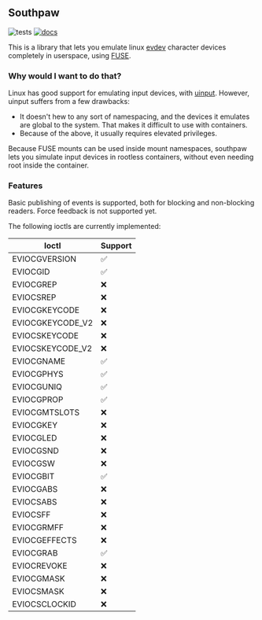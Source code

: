 ## Southpaw

![tests](https://github.com/colinmarc/southpaw/actions/workflows/tests.yaml/badge.svg) [![docs](https://img.shields.io/docsrs/southpaw)](https://docs.rs/southpaw/latest)

This is a library that lets you emulate linux [evdev](https://docs.kernel.org/input/input.html) character devices completely in userspace, using [FUSE](https://www.kernel.org/doc/html/latest/filesystems/fuse.html).

### Why would I want to do that?

Linux has good support for emulating input devices, with [uinput](https://www.kernel.org/doc/html/latest/input/uinput.html). However, uinput suffers from a few drawbacks:

 - It doesn't hew to any sort of namespacing, and the devices it emulates are global to the system. That makes it difficult to use with containers.
 - Because of the above, it usually requires elevated privileges.

Because FUSE mounts can be used inside mount namespaces, southpaw lets you simulate input devices in rootless containers, without even needing root inside the container.

### Features

Basic publishing of events is supported, both for blocking and non-blocking readers. Force feedback is not supported yet.

The following ioctls are currently implemented:

| Ioctl            | Support |
| ---------------- | ------- |
| EVIOCGVERSION    |   ✅    |
| EVIOCGID         |   ✅    |
| EVIOCGREP        |   ❌    |
| EVIOCSREP        |   ❌    |
| EVIOCGKEYCODE    |   ❌    |
| EVIOCGKEYCODE_V2 |   ❌    |
| EVIOCSKEYCODE    |   ❌    |
| EVIOCSKEYCODE_V2 |   ❌    |
| EVIOCGNAME       |   ✅    |
| EVIOCGPHYS       |   ✅    |
| EVIOCGUNIQ       |   ✅    |
| EVIOCGPROP       |   ✅    |
| EVIOCGMTSLOTS    |   ❌    |
| EVIOCGKEY        |   ❌    |
| EVIOCGLED        |   ❌    |
| EVIOCGSND        |   ❌    |
| EVIOCGSW         |   ❌    |
| EVIOCGBIT        |   ✅    |
| EVIOCGABS        |   ❌    |
| EVIOCSABS        |   ❌    |
| EVIOCSFF         |   ❌    |
| EVIOCGRMFF       |   ❌    |
| EVIOCGEFFECTS    |   ❌    |
| EVIOCGRAB        |   ✅    |
| EVIOCREVOKE      |   ❌    |
| EVIOCGMASK       |   ❌    |
| EVIOCSMASK       |   ❌    |
| EVIOCSCLOCKID    |   ❌    |

